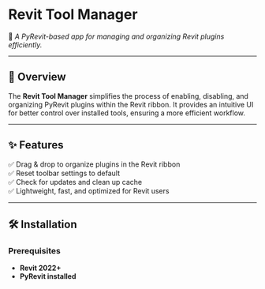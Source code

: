 # **Revit Tool Manager**
🚀 *A PyRevit-based app for managing and organizing Revit plugins efficiently.*

---

## 🔹 Overview
The **Revit Tool Manager** simplifies the process of enabling, disabling, and organizing PyRevit plugins within the Revit ribbon. It provides an intuitive UI for better control over installed tools, ensuring a more efficient workflow.

---

## ✨ Features
✅ Drag & drop to organize plugins in the Revit ribbon  
✅ Reset toolbar settings to default  
✅ Check for updates and clean up cache  
✅ Lightweight, fast, and optimized for Revit users  

---

## 🛠 Installation
### **Prerequisites**
- **Revit 2022+**
- **PyRevit installed**

